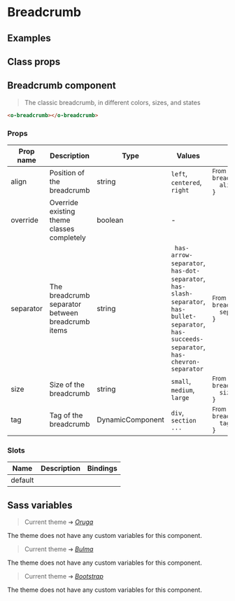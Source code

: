 # Breadcrumb

<div class="vp-doc">

</div>

<div class="vp-example">

## Examples

<example-breadcrumb />

</div>

<div class="vp-example">

## Class props

<inspector-breadcrumb-viewer />

</div>

<div class="vp-doc">

## Breadcrumb component

> The classic breadcrumb, in different colors, sizes, and states

```html
<o-breadcrumb></o-breadcrumb>
```

### Props

| Prop name | Description                                       | Type             | Values                                                                                                                                        | Default                                                                                                                                                               |
| --------- | ------------------------------------------------- | ---------------- | --------------------------------------------------------------------------------------------------------------------------------------------- | --------------------------------------------------------------------------------------------------------------------------------------------------------------------- |
| align     | Position of the breadcrumb                        | string           | `left`, `centered`, `right`                                                                                                                   | <div><small>From <b>config</b>:</small></div><code style='white-space: nowrap; padding: 0;'>breadcrumb: {<br>&nbsp;&nbsp;align: "left"<br>}</code>                    |
| override  | Override existing theme classes completely        | boolean          | -                                                                                                                                             |                                                                                                                                                                       |
| separator | The breadcrumb separator between breadcrumb items | string           | ` has-arrow-separator`, `has-dot-separator`, `has-slash-separator`, `has-bullet-separator`, `has-succeeds-separator`, `has-chevron-separator` | <div><small>From <b>config</b>:</small></div><code style='white-space: nowrap; padding: 0;'>breadcrumb: {<br>&nbsp;&nbsp;separator: "has-slash-separator"<br>}</code> |
| size      | Size of the breadcrumb                            | string           | `small`, `medium`, `large`                                                                                                                    | <div><small>From <b>config</b>:</small></div><code style='white-space: nowrap; padding: 0;'>breadcrumb: {<br>&nbsp;&nbsp;size: "small"<br>}</code>                    |
| tag       | Tag of the breadcrumb                             | DynamicComponent | `div`, `section ...`                                                                                                                          | <div><small>From <b>config</b>:</small></div><code style='white-space: nowrap; padding: 0;'>breadcrumb: {<br>&nbsp;&nbsp;tag: "section"<br>}</code>                   |

### Slots

| Name    | Description | Bindings |
| ------- | ----------- | -------- |
| default |             |          |

</div>

<div class="vp-doc">

## Sass variables

<div class="theme-oruga">

> Current theme ➜ _[Oruga](https://github.com/oruga-ui/theme-oruga)_

<p>The theme does not have any custom variables for this component.</p>
</div>
<div class="theme-bulma">

> Current theme ➜ _[Bulma](https://github.com/oruga-ui/theme-bulma)_

<p>The theme does not have any custom variables for this component.</p>
</div>
<div class="theme-bootstrap">

> Current theme ➜ _[Bootstrap](https://github.com/oruga-ui/theme-bootstrap)_

<p>The theme does not have any custom variables for this component.</p>
</div>

</div>
